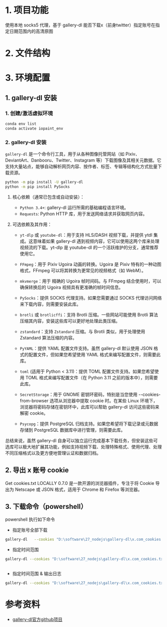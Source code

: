 # 1. 项目功能

使用本地 socks5 代理，基于 gallery-dl  能否下载x（前身twitter）指定账号在指定日期范围内的高清原图


# 2. 文件结构




# 3.  环境配置


## 1. gallery-dl 安装

### 1. 创建/激活虚拟环境

```sh
conda env list
conda activate iopaint_env
```


### 2. gallery-dl 安装

`gallery-dl` 是一个命令行工具，用于从各种图像托管网站（如 Pixiv、DeviantArt、Danbooru、Twitter、Instagram 等）下载图像及其相关元数据。它支持大量站点，能够自动解析网页内容、按作者、标签、专辑等结构化方式批量下载资源。

```sh
python -m pip install -U gallery-dl
python -m pip install PySocks
```


1. 核心依赖（通常已包含或自动安装）：

   - `Python 3.4+`: gallery-dl 运行所需的基础编程语言环境。
   - `Requests`: Python HTTP 库，用于发送网络请求并获取网页内容。


2. 可选依赖及其作用：

   - `yt-dlp` 或 `youtube-dl`：用于支持 HLS/DASH 视频下载，并提供 ytdl 集成。这意味着如果 gallery-dl 遇到视频内容，它可以使用这两个库来处理视频流的下载。yt-dlp 是 youtube-dl 的一个活跃维护的分支，通常推荐使用它。

   - `FFmpeg`：用于 Pixiv Ugoira 动画的转换。Ugoira 是 Pixiv 特有的一种动图格式，FFmpeg 可以将其转换为更常见的视频格式（如 WebM）。

   - `mkvmerge`：用于 精确的 Ugoira 帧时间码。与 FFmpeg 结合使用时，可以确保转换后的 Ugoira 视频具有更准确的帧时间信息。

   - `PySocks`：提供 SOCKS 代理支持。如果您需要通过 SOCKS 代理访问网络来下载内容，则需要安装此库。

   - `brotli` 或 `brotlicffi`：支持 Brotli 压缩。一些网站可能使用 Brotli 算法压缩其内容，安装这些库可以更好地处理此类压缩。

   - `zstandard`：支持 `Zstandard` 压缩。与 Brotli 类似，用于处理使用 Zstandard 算法压缩的内容。

   - `PyYAML`：提供 YAML 配置文件支持。虽然 gallery-dl 默认使用 JSON 格式的配置文件，但如果您希望使用 YAML 格式来编写配置文件，则需要此库。

   - `toml` (适用于 Python < 3.11)：提供 TOML 配置文件支持。如果您希望使用 TOML 格式来编写配置文件（在 Python 3.11 之前的版本中），则需要此库。

   - `SecretStorage`：用于 GNOME 密钥环密码，特别是当您使用 --cookies-from-browser 选项从浏览器中提取 cookie 时。在某些 Linux 环境下，浏览器将密码存储在密钥环中，此库可以帮助 gallery-dl 访问这些密码来解密 cookie。

   - `Psycopg`：提供 PostgreSQL 归档支持。如果您希望将下载记录或元数据存储到 PostgreSQL 数据库中进行管理，则需要此库。

总结来说，虽然 gallery-dl 自身可以独立运行完成基本下载任务，但安装这些可选库可以极大地扩展其功能，例如支持视频下载、处理特殊格式、使用代理、处理不同压缩格式以及更方便地管理认证和数据归档。






## 2. 导出 x 账号 cookie

Get cookies.txt LOCALLY 0.7.0 是一款开源的浏览器插件，专注于将 Cookie 导出为 Netscape 或 JSON 格式，适用于 Chrome 和 Firefox 等浏览器。






## 3. 下载命令（powershell）

powershell 执行如下命令


- 指定账号全部下载

```sh
gallery-dl   --cookies "D:\software\27_nodejs\gallery-dl\x.com_cookies.txt"   --proxy "socks5://127.0.0.1:1080"     https://twitter.com/Japantravelco/media
```



- 指定时间范围

```sh
gallery-dl --cookies "D:\software\27_nodejs\gallery-dl\x.com_cookies.txt" --proxy "socks5://127.0.0.1:1080" --filter "date >= datetime(2025, 4, 12) and date < datetime(2025, 5, 29)"   https://twitter.com/Japantravelco/media



```


- 指定时间范围 & 输出日志
 
```sh
gallery-dl --cookies "D:\software\27_nodejs\gallery-dl\x.com_cookies.txt" --proxy "socks5://127.0.0.1:1080" --filter "date >= datetime(2025, 1, 27) and date < datetime(2025, 5, 28)" -v https://twitter.com/Japantravelco/media > download_log.txt 2>&1
```






# 参考资料

- [gallery-dl官方github项目](https://github.com/mikf/gallery-dl/tree/master)






